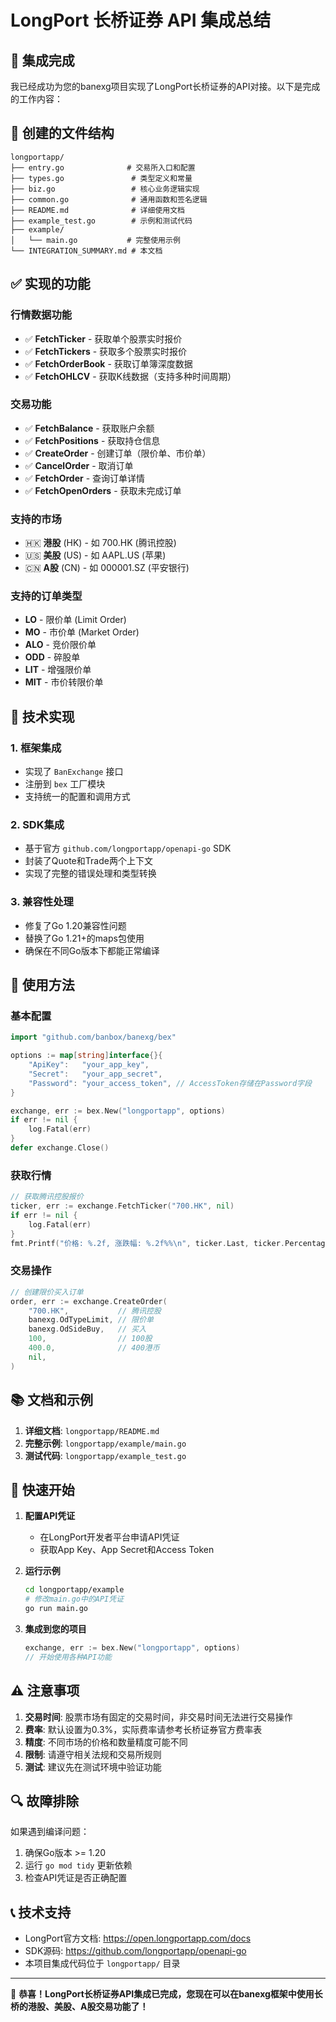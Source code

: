 # LongPort 长桥证券 API 集成总结

## 🎉 集成完成

我已经成功为您的banexg项目实现了LongPort长桥证券的API对接。以下是完成的工作内容：

## 📁 创建的文件结构

```
longportapp/
├── entry.go              # 交易所入口和配置
├── types.go               # 类型定义和常量
├── biz.go                 # 核心业务逻辑实现
├── common.go              # 通用函数和签名逻辑
├── README.md              # 详细使用文档
├── example_test.go        # 示例和测试代码
├── example/
│   └── main.go           # 完整使用示例
└── INTEGRATION_SUMMARY.md # 本文档
```

## ✅ 实现的功能

### 行情数据功能
- ✅ **FetchTicker** - 获取单个股票实时报价
- ✅ **FetchTickers** - 获取多个股票实时报价
- ✅ **FetchOrderBook** - 获取订单簿深度数据
- ✅ **FetchOHLCV** - 获取K线数据（支持多种时间周期）

### 交易功能
- ✅ **FetchBalance** - 获取账户余额
- ✅ **FetchPositions** - 获取持仓信息
- ✅ **CreateOrder** - 创建订单（限价单、市价单）
- ✅ **CancelOrder** - 取消订单
- ✅ **FetchOrder** - 查询订单详情
- ✅ **FetchOpenOrders** - 获取未完成订单

### 支持的市场
- 🇭🇰 **港股** (HK) - 如 700.HK (腾讯控股)
- 🇺🇸 **美股** (US) - 如 AAPL.US (苹果)
- 🇨🇳 **A股** (CN) - 如 000001.SZ (平安银行)

### 支持的订单类型
- **LO** - 限价单 (Limit Order)
- **MO** - 市价单 (Market Order)
- **ALO** - 竞价限价单
- **ODD** - 碎股单
- **LIT** - 增强限价单
- **MIT** - 市价转限价单

## 🔧 技术实现

### 1. 框架集成
- 实现了 `BanExchange` 接口
- 注册到 `bex` 工厂模块
- 支持统一的配置和调用方式

### 2. SDK集成
- 基于官方 `github.com/longportapp/openapi-go` SDK
- 封装了Quote和Trade两个上下文
- 实现了完整的错误处理和类型转换

### 3. 兼容性处理
- 修复了Go 1.20兼容性问题
- 替换了Go 1.21+的maps包使用
- 确保在不同Go版本下都能正常编译

## 📖 使用方法

### 基本配置
```go
import "github.com/banbox/banexg/bex"

options := map[string]interface{}{
    "ApiKey":   "your_app_key",
    "Secret":   "your_app_secret", 
    "Password": "your_access_token", // AccessToken存储在Password字段
}

exchange, err := bex.New("longportapp", options)
if err != nil {
    log.Fatal(err)
}
defer exchange.Close()
```

### 获取行情
```go
// 获取腾讯控股报价
ticker, err := exchange.FetchTicker("700.HK", nil)
if err != nil {
    log.Fatal(err)
}
fmt.Printf("价格: %.2f, 涨跌幅: %.2f%%\n", ticker.Last, ticker.Percentage)
```

### 交易操作
```go
// 创建限价买入订单
order, err := exchange.CreateOrder(
    "700.HK",           // 腾讯控股
    banexg.OdTypeLimit, // 限价单
    banexg.OdSideBuy,   // 买入
    100,                // 100股
    400.0,              // 400港币
    nil,
)
```

## 📚 文档和示例

1. **详细文档**: `longportapp/README.md`
2. **完整示例**: `longportapp/example/main.go`
3. **测试代码**: `longportapp/example_test.go`

## 🚀 快速开始

1. **配置API凭证**
   - 在LongPort开发者平台申请API凭证
   - 获取App Key、App Secret和Access Token

2. **运行示例**
   ```bash
   cd longportapp/example
   # 修改main.go中的API凭证
   go run main.go
   ```

3. **集成到您的项目**
   ```go
   exchange, err := bex.New("longportapp", options)
   // 开始使用各种API功能
   ```

## ⚠️ 注意事项

1. **交易时间**: 股票市场有固定的交易时间，非交易时间无法进行交易操作
2. **费率**: 默认设置为0.3%，实际费率请参考长桥证券官方费率表
3. **精度**: 不同市场的价格和数量精度可能不同
4. **限制**: 请遵守相关法规和交易所规则
5. **测试**: 建议先在测试环境中验证功能

## 🔍 故障排除

如果遇到编译问题：
1. 确保Go版本 >= 1.20
2. 运行 `go mod tidy` 更新依赖
3. 检查API凭证是否正确配置

## 📞 技术支持

- LongPort官方文档: https://open.longportapp.com/docs
- SDK源码: https://github.com/longportapp/openapi-go
- 本项目集成代码位于 `longportapp/` 目录

---

🎊 **恭喜！LongPort长桥证券API集成已完成，您现在可以在banexg框架中使用长桥的港股、美股、A股交易功能了！**